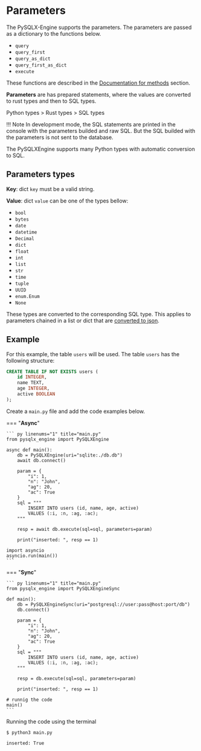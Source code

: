 # Parameters

The PySQLX-Engine supports the parameters. The parameters are passed as a dictionary to the functions below.

* `query`
* `query_first`
* `query_as_dict`
* `query_first_as_dict`
* `execute`

These functions are described in the [Documentation for methods](/pysqlx-engine/user_guide/extras/) section.

**Parameters** are has prepared statements, where the values are converted to rust types and then to SQL types.

Python types > Rust types > SQL types

!!! Note
    In development mode, the SQL statements are printed in the console with the parameters builded and raw SQL. But the SQL builded with the parameters is not sent to the database.

The PySQLXEngine supports many Python types with automatic conversion to SQL.


## **Parameters types**

**Key**: dict `key` must be a valid string.

**Value**: dict `value` can be one of the types bellow:

   - `bool`
   - `bytes`
   - `date`
   - `datetime`
   - `Decimal`
   - `dict`
   - `float`
   - `int`
   - `list`
   - `str`
   - `time`
   - `tuple`
   - `UUID`
   - `enum.Enum`
   - `None`

These types are converted to the corresponding SQL type. This applies to parameters chained in a list or dict that are [converted to json](/pysqlx-engine/advanced_guide/json_support/).

## **Example**

For this example, the table `users` will be used. The table `users` has the following structure:

``` sql
CREATE TABLE IF NOT EXISTS users (
    id INTEGER, 
    name TEXT, 
    age INTEGER,
    active BOOLEAN
);
```

Create a `main.py` file and add the code examples below.

=== "**Async**"

    ``` py linenums="1" title="main.py"
    from pysqlx_engine import PySQLXEngine

    async def main():
        db = PySQLXEngine(uri="sqlite:./db.db")
        await db.connect()

        param = {
            "i": 1,
            "n": "John",
            "ag": 20,
            "ac": True
        }
        sql = """
            INSERT INTO users (id, name, age, active) 
            VALUES (:i, :n, :ag, :ac);
        """
        
        resp = await db.execute(sql=sql, parameters=param)

        print("inserted: ", resp == 1)

    import asyncio
    asyncio.run(main())    
    ```

=== "**Sync**"

    ``` py linenums="1" title="main.py"
    from pysqlx_engine import PySQLXEngineSync

    def main():
        db = PySQLXEngineSync(uri="postgresql://user:pass@host:port/db")
        db.connect()

        param = {
            "i": 1,
            "n": "John",
            "ag": 20,
            "ac": True
        }
        sql = """
            INSERT INTO users (id, name, age, active) 
            VALUES (:i, :n, :ag, :ac);
        """

        resp = db.execute(sql=sql, parameters=param)

        print("inserted: ", resp == 1)

    # runnig the code
    main()
    ```

Running the code using the terminal

<div class="termy">

```console
$ python3 main.py

inserted: True

```

</div>